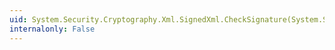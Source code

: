 ```yaml
---
uid: System.Security.Cryptography.Xml.SignedXml.CheckSignature(System.Security.Cryptography.AsymmetricAlgorithm)
internalonly: False
---
```

